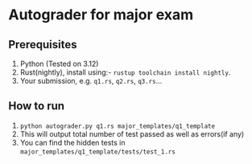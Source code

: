 # Autograder for major exam


## Prerequisites
1. Python (Tested on 3.12)
2. Rust(nightly), install using:- `rustup toolchain install nightly`.
3. Your submission, e.g. `q1.rs`, `q2.rs`, `q3.rs`...

## How to run
1. `python autograder.py q1.rs major_templates/q1_template`
2. This will output total number of test passed as well as errors(if any)
3. You can find the hidden tests in `major_templates/q1_template/tests/test_1.rs`
